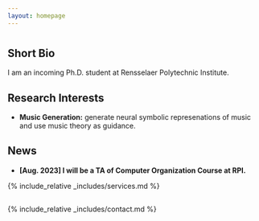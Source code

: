 ```yaml
---
layout: homepage
---
```

<h1 id="about-me"></h1>

## Short Bio

I am an incoming Ph.D. student at Rensselaer Polytechnic Institute. 

## Research Interests

- **Music Generation:** generate neural symbolic represenations of music and use music theory as guidance.

## News

- **[Aug. 2023] I will be a TA of Computer Organization Course at RPI.**

{% include_relative _includes/services.md %}

<h2 id="contact"></h2>

{% include_relative _includes/contact.md %}
